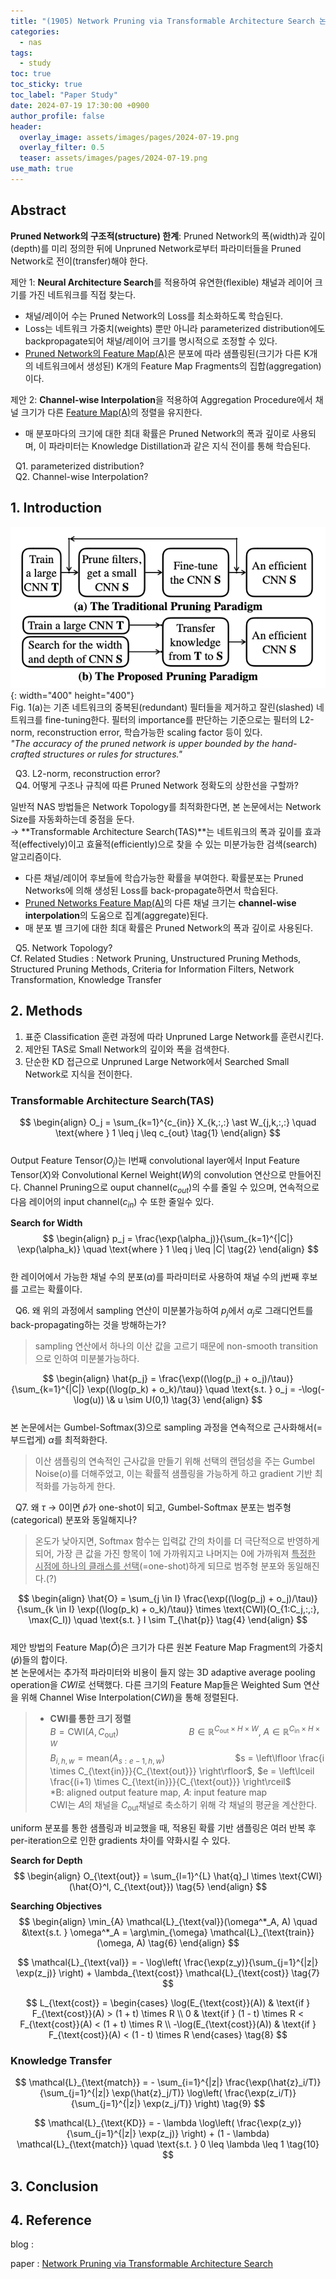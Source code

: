 ```yaml
---
title: "(1905) Network Pruning via Transformable Architecture Search 논문 공부"
categories:
  - nas
tags:
  - study
toc: true
toc_sticky: true
toc_label: "Paper Study"
date: 2024-07-19 17:30:00 +0900
author_profile: false
header:
  overlay_image: assets/images/pages/2024-07-19.png
  overlay_filter: 0.5 
  teaser: assets/images/pages/2024-07-19.png
use_math: true
---
```


## Abstract    
**Pruned Network의 구조적(structure) 한계**: Pruned Network의 폭(width)과 깊이(depth)를 미리 정의한 뒤에 Unpruned Network로부터 파라미터들을 Pruned Network로 전이(transfer)해야 한다.    

제안 1: **Neural Architecture Search**를 적용하여 유연한(flexible) 채널과 레이어 크기를 가진 네트워크를 직접 찾는다.    

- 채널/레이어 수는 Pruned Network의 Loss를 최소화하도록 학습된다. 
- Loss는 네트워크 가중치(weights) 뿐만 아니라 parameterized distribution에도 backpropagate되어 채널/레이어 크기를 명시적으로 조정할 수 있다.   
- <U>Pruned Network의 Feature Map(A)</U>은 분포에 따라 샘플링된(크기가 다른 K개의 네트워크에서 생성된) K개의 Feature Map Fragments의 집합(aggregation)이다.    

제안 2: **Channel-wise Interpolation**을 적용하여 Aggregation Procedure에서 채널 크기가 다른 <U>Feature Map(A)</U>의 정렬을 유지한다.        

- 매 분포마다의 크기에 대한 최대 확률은 Pruned Network의 폭과 깊이로 사용되며, 이 파라미터는 Knowledge Distillation과 같은 지식 전이를 통해 학습된다.    

&nbsp; Q1. parameterized distribution?    
&nbsp; Q2. Channel-wise Interpolation?    


## 1. Introduction   
![image](/assets/images/pages/240719TAS1.png){: width="400" height="400"}   
Fig. 1(a)는 기존 네트워크의 중복된(redundant) 필터들을 제거하고 잘린(slashed) 네트워크를 fine-tuning한다. 필터의 importance를 판단하는 기준으로는 필터의 L2-norm, reconstruction error, 학습가능한 scaling factor 등이 있다.      
*"The accuracy of the pruned network is upper bounded by the hand-crafted structures or rules for structures."*     

&nbsp; Q3. L2-norm, reconstruction error?   
&nbsp; Q4. 어떻게 구조나 규칙에 따른 Pruned Network 정확도의 상한선을 구할까?     

일반적 NAS 방법들은 Network Topology를 최적화한다면, 본 논문에서는 Network Size를 자동화하는데 중점을 둔다.      
&rarr; **Transformable Architecture Search(TAS)**는 네트워크의 폭과 깊이를 효과적(effectively)이고 효율적(efficiently)으로 찾을 수 있는 미분가능한 검색(search) 알고리즘이다.    
- 다른 채널/레이어 후보들에 학습가능한 확률을 부여한다. 확률분포는 Pruned Networks에 의해 생성된 Loss를 back-propagate하면서 학습된다.
- <U>Pruned Networks Feature Map(A)</U>의 다른 채널 크기는 **channel-wise interpolation**의 도움으로 집계(aggregate)된다.
- 매 분포 별 크기에 대한 최대 확률은 Pruned Network의 폭과 깊이로 사용된다.       

&nbsp; Q5. Network Topology?    
Cf. Related Studies : Network Pruning, Unstructured Pruning Methods, Structured Pruning Methods, Criteria for Information Filters, Network Transformation, Knowledge Transfer    


## 2. Methods
1. 표준 Classification 훈련 과정에 따라 Unpruned Large Network를 훈련시킨다.   
2. 제안된 TAS로 Small Network의 깊이와 폭을 검색한다.   
3. 단순한 KD 접근으로 Unpruned Large Network에서 Searched Small Network로 지식을 전이한다.   

### Transformable Architecture Search(TAS)   
    

$$
\begin{align}
O_j = \sum_{k=1}^{c_{in}} X_{k,:,:} \ast W_{j,k,:,:} \quad \text{where } 1 \leq j \leq c_{out} \tag{1}
\end{align}
$$    
Output Feature Tensor($O_j$)는 l번째 convolutional layer에서 Input Feature Tensor($X$)와 Convolutional Kernel Weight($W$)의 convolution 연산으로 만들어진다. Channel Pruning으로 ouput channel($c_{out}$)의 수를 줄일 수 있으며, 연속적으로 다음 레이어의 input channel($c_{in}$) 수 또한 줄일수 있다.   

**Search for Width**   
$$
\begin{align}
p_j = \frac{\exp(\alpha_j)}{\sum_{k=1}^{|C|} \exp(\alpha_k)} \quad \text{where } 1 \leq j \leq |C| \tag{2}
\end{align}
$$   
한 레이어에서 가능한 채널 수의 분포($\alpha$)를 파라미터로 사용하여 채널 수의 j번째 후보를 고르는 확률이다.     
  
&nbsp; Q6. 왜 위의 과정에서 sampling 연산이 미분불가능하여 $p_j$에서 $\alpha_j$로 그래디언트를 back-propagating하는 것을 방해하는가?    
> sampling 연산에서 하나의 이산 값을 고르기 때문에 non-smooth transition으로 인하여 미분불가능하다.      

$$
\begin{align}
\hat{p_j} = \frac{\exp((\log(p_j) + o_j)/\tau)}{\sum_{k=1}^{|C|} \exp((\log(p_k) + o_k)/\tau)} \quad \text{s.t. } o_j = -\log(-\log(u)) \& u \sim U(0,1) \tag{3}
\end{align}
$$   
본 논문에서는 Gumbel-Softmax(3)으로 sampling 과정을 연속적으로 근사화해서(=부드럽게) $\alpha$를 최적화한다.    

> 이산 샘플링의 연속적인 근사값을 만들기 위해 선택의 랜덤성을 주는 Gumbel Noise($o$)를 더해주었고, 이는 확률적 샘플링을 가능하게 하고 gradient 기반 최적화를 가능하게 한다.    

&nbsp; Q7. 왜 $\tau$ &rarr; 0이면 $\hat{p}$가 one-shot이 되고, Gumbel-Softmax 분포는 범주형(categorical) 분포와 동일해지나?     
> 온도가 낮아지면, Softmax 함수는 입력값 간의 차이를 더 극단적으로 반영하게 되어, 가장 큰 값을 가진 항목이 1에 가까워지고 나머지는 0에 가까워져 <U>특정한 시점에 하나의 클래스를 선택</U>(=one-shot)하게 되므로 범주형 분포와 동일해진다.(?)     

$$
\begin{align}
\hat{O} = \sum_{j \in I} \frac{\exp((\log(p_j) + o_j)/\tau)}{\sum_{k \in I} \exp((\log(p_k) + o_k)/\tau)} \times \text{CWI}(O_{1:C_j,:,:}, \max(C_I)) \quad \text{s.t. } I \sim T_{\hat{p}} \tag{4}
\end{align}
$$   
제안 방법의 Feature Map($\hat{O}$)은 크기가 다른 원본 Feature Map Fragment의 가중치($\hat{p}$)들의 합이다.    
본 논문에서는 추가적 파라미터와 비용이 들지 않는 3D adaptive average pooling operation을 $CWI$로 선택했다. 다른 크기의 Feature Map들은 Weighted Sum 연산을 위해 Channel Wise Interpolation($CWI$)을 통해 정렬된다.    
<!-- $\hat{p}$로 매개변수화된 다항 확률 분포 $T_{\hat{p}}$에서 메모리 비용을 줄이고자 후보들 중 인덱스 I의 small subset을 선택하여 BN으로 정규화하고 CWI를 적용한다. -->

> - **CWI를 통한 크기 정렬**      
$B = \text{CWI}(A, C_{\text{out}})$　　　　　　　　$B \in \mathbb{R}^{C_{\text{out}} \times H \times W}$, $A \in \mathbb{R}^{C_{\text{in}} \times H \times W}$      
$B_{i,h,w} = \text{mean}(A_{s:e-1,h,w})$　　　　　　　　$s = \left\lfloor \frac{i \times C_{\text{in}}}{C_{\text{out}}} \right\rfloor$, $e = \left\lceil \frac{(i+1) \times C_{\text{in}}}{C_{\text{out}}} \right\rceil$   
*B: aligned output feature map, 𝐴: input feature map    
CWI는 𝐴의 채널을 $C_{\text{out}}$채널로 축소하기 위해 각 채널의 평균을 계산한다.     

uniform 분포를 통한 샘플링과 비교했을 때, 적용된 확률 기반 샘플링은 여러 반복 후 per-iteration으로 인한 gradients 차이를 약화시킬 수 있다.        
   
> 
    

**Search for Depth**   
$$
\begin{align}
O_{\text{out}} = \sum_{l=1}^{L} \hat{q}_l \times \text{CWI}(\hat{O}^l, C_{\text{out}}) \tag{5}
\end{align}
$$



**Searching Objectives**    
$$
\begin{align}
\min_{A} \mathcal{L}_{\text{val}}(\omega^*_A, A) \quad &\text{s.t. } \omega^*_A = \arg\min_{\omega} \mathcal{L}_{\text{train}}(\omega, A) \tag{6}
\end{align}
$$    

$$
\mathcal{L}_{\text{val}} = - \log\left( \frac{\exp(z_y)}{\sum_{j=1}^{|z|} \exp(z_j)} \right) + \lambda_{\text{cost}} \mathcal{L}_{\text{cost}} \tag{7}
$$    

$$
L_{\text{cost}} = 
\begin{cases} 
\log(E_{\text{cost}}(A)) & \text{if } F_{\text{cost}}(A) > (1 + t) \times R \\ 
0 & \text{if } (1 - t) \times R < F_{\text{cost}}(A) < (1 + t) \times R \\ 
-\log(E_{\text{cost}}(A)) & \text{if } F_{\text{cost}}(A) < (1 - t) \times R 
\end{cases} \tag{8}
$$ 


### Knowledge Transfer

$$
\mathcal{L}_{\text{match}} = - \sum_{i=1}^{|z|} \frac{\exp(\hat{z}_i/T)}{\sum_{j=1}^{|z|} \exp(\hat{z}_j/T)} \log\left( \frac{\exp(z_i/T)}{\sum_{j=1}^{|z|} \exp(z_j/T)} \right) \tag{9}
$$    

$$
\mathcal{L}_{\text{KD}} = - \lambda \log\left( \frac{\exp(z_y)}{\sum_{j=1}^{|z|} \exp(z_j)} \right) + (1 - \lambda) \mathcal{L}_{\text{match}} \quad \text{s.t. } 0 \leq \lambda \leq 1 \tag{10}
$$    




## 3. Conclusion





## 4. Reference
blog :     

paper : [Network Pruning via Transformable Architecture Search](https://arxiv.org/abs/1905.09717)

